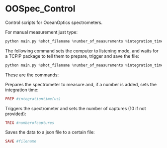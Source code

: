 # OOSpec_Control
Control scripts for OceanOptics spectrometers.

For manual measurement just type:

```php
python main.py %shot_filename %number_of_measurements %integration_time
```
The following command sets the computer to listening mode, and waits for a TCPIP package to tell them to prepare, trigger and save the file:

```php
python main.py %shot_filename %number_of_measurements %integration_time
```

These are the commands:

Prepares the spectrometer to measure and, if a number is added, sets the integration time: 
```php
PREP #integrationtime(us)
```
Triggers the spectrometer and sets the number of captures (10 if not provided):
```php
TRIG #numberofcaptures
```
Saves the data to a json file to a certain file:
```php
SAVE #filename
```

